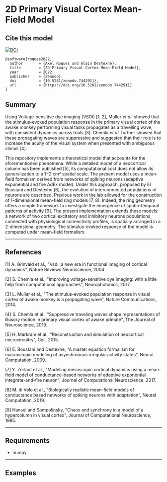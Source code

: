 # 2D Primary Visual Cortex Mean-Field Model

## Cite this model

[![DOI](https://zenodo.org/badge/DOI/10.5281/zenodo.7442911.svg)](https://doi.org/10.5281/zenodo.7442911)

```
@software{roques2022,
  author       = {Axel Roques and Alain Destexhe},
  title        = {2D Primary Visual Cortex Mean-Field Model},
  year         = 2022,
  publisher    = {Zenodo},
  doi          = {10.5281/zenodo.7442911},
  url          = {https://doi.org/10.5281/zenodo.7442911}
}
```

## Summary

Using Voltage-sensitive dye imaging (VSDI) [1, 2], Muller _et al._ showed that the stimulus-evoked population response in the primary visual cortex of the awake monkey performing visual tasks propagates as a travelling wave, with consistent dynamics across trials [3]. Chemla _et al._ further showed that these propagating waves are suppressive and suggested that their role is to increase the acuity of the visual system when presented with ambiguous stimuli [4].

This repository implements a theoretical model that accounts for the aforementioned phenomena. While a detailed model of a neocortical column has been published [5], its computational cost does not allow its generalization to a 1−2 cm² spatial scale.
The present model uses a mean-field formalism derived from networks of spiking neurons (adaptive exponential and fire AdEx model). Under this approach, proposed by El Boustani and Destexhe [6], the evolution of interconnected populations of neurons are described. Previous work in the lab allowed for the construction of 1-dimensional mean-field ring models [7, 8]. Indeed, the ring geometry offers a simple framework to investigate the emergence of spatio-temporal patterns of activity [9].
The present implementation extends these models: a network of two cortical excitatory and inhibitory neurons populations, connected with physiological connectivity profiles, is spatially arranged in a 2-dimensional geometry. The stimulus-evoked response of the model is computed under mean-field formalism.

---

## References

[1] A. Grinvald et al., "Vsdi: a new era in functional imaging of cortical dynamics", Nature Reviews Neuroscience, 2004

[2] S. Chemla et al., "Improving voltage-sensitive dye imaging: with a little help from computational approaches", Neurophotonics, 2017.

[3] L. Muller et al., "The stimulus-evoked population response in visual cortex of awake monkey is a propagating wave", Nature Communications, 2014.

[4] S. Chemla et al., "Suppressive traveling waves shape representations of illusory motion in primary visual cortex of awake primate", The Journal of Neuroscience, 2019.

[5] H. Markram et al., "Reconstruction and simulation of neocortical microcircuitry", Cell, 2015.

[6] E. Boustani and Destexhe, "A master equation formalism for macroscopic modeling of asynchronous irregular activity states", Neural Computation, 2009.

[7] Y. Zerlaut et al., "Modeling mesoscopic cortical dynamics using a mean-field model of conductance-based networks of adaptive exponential integrate-and-fire neuron", Journal of Computational Neuroscience, 2017.

[8] M. di Volo et al., "Biologically realistic mean-field models of conductance based networks of spiking neurons with adaptation", Neural Computation, 2019.

[9] Hansel and Sompolinsky, "Chaos and synchrony in a model of a hypercolumn in visual cortex", Journal of Computational Neuroscience, 1995.

---

## Requirements

- numpy

---

## Examples
